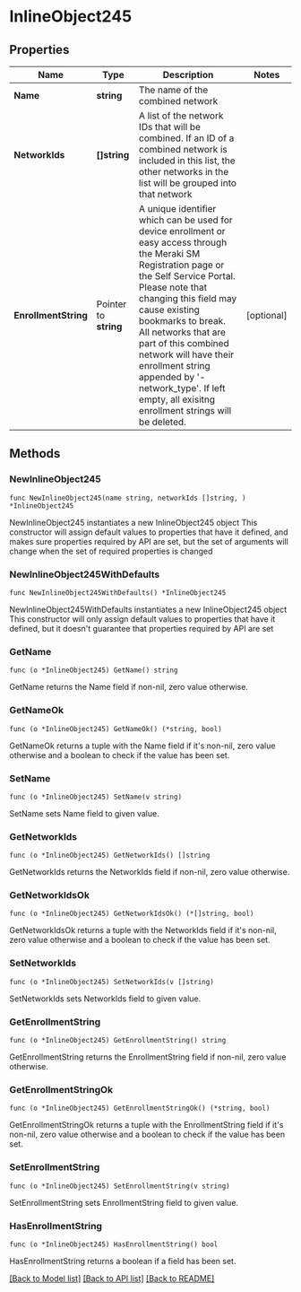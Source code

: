 # InlineObject245

## Properties

Name | Type | Description | Notes
------------ | ------------- | ------------- | -------------
**Name** | **string** | The name of the combined network | 
**NetworkIds** | **[]string** | A list of the network IDs that will be combined. If an ID of a combined network is included in this list, the other networks in the list will be grouped into that network | 
**EnrollmentString** | Pointer to **string** | A unique identifier which can be used for device enrollment or easy access through the Meraki SM Registration page or the Self Service Portal. Please note that changing this field may cause existing bookmarks to break. All networks that are part of this combined network will have their enrollment string appended by &#39;-network_type&#39;. If left empty, all exisitng enrollment strings will be deleted. | [optional] 

## Methods

### NewInlineObject245

`func NewInlineObject245(name string, networkIds []string, ) *InlineObject245`

NewInlineObject245 instantiates a new InlineObject245 object
This constructor will assign default values to properties that have it defined,
and makes sure properties required by API are set, but the set of arguments
will change when the set of required properties is changed

### NewInlineObject245WithDefaults

`func NewInlineObject245WithDefaults() *InlineObject245`

NewInlineObject245WithDefaults instantiates a new InlineObject245 object
This constructor will only assign default values to properties that have it defined,
but it doesn't guarantee that properties required by API are set

### GetName

`func (o *InlineObject245) GetName() string`

GetName returns the Name field if non-nil, zero value otherwise.

### GetNameOk

`func (o *InlineObject245) GetNameOk() (*string, bool)`

GetNameOk returns a tuple with the Name field if it's non-nil, zero value otherwise
and a boolean to check if the value has been set.

### SetName

`func (o *InlineObject245) SetName(v string)`

SetName sets Name field to given value.


### GetNetworkIds

`func (o *InlineObject245) GetNetworkIds() []string`

GetNetworkIds returns the NetworkIds field if non-nil, zero value otherwise.

### GetNetworkIdsOk

`func (o *InlineObject245) GetNetworkIdsOk() (*[]string, bool)`

GetNetworkIdsOk returns a tuple with the NetworkIds field if it's non-nil, zero value otherwise
and a boolean to check if the value has been set.

### SetNetworkIds

`func (o *InlineObject245) SetNetworkIds(v []string)`

SetNetworkIds sets NetworkIds field to given value.


### GetEnrollmentString

`func (o *InlineObject245) GetEnrollmentString() string`

GetEnrollmentString returns the EnrollmentString field if non-nil, zero value otherwise.

### GetEnrollmentStringOk

`func (o *InlineObject245) GetEnrollmentStringOk() (*string, bool)`

GetEnrollmentStringOk returns a tuple with the EnrollmentString field if it's non-nil, zero value otherwise
and a boolean to check if the value has been set.

### SetEnrollmentString

`func (o *InlineObject245) SetEnrollmentString(v string)`

SetEnrollmentString sets EnrollmentString field to given value.

### HasEnrollmentString

`func (o *InlineObject245) HasEnrollmentString() bool`

HasEnrollmentString returns a boolean if a field has been set.


[[Back to Model list]](../README.md#documentation-for-models) [[Back to API list]](../README.md#documentation-for-api-endpoints) [[Back to README]](../README.md)


